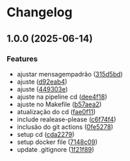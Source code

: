 # Changelog

## 1.0.0 (2025-06-14)


### Features

* ajustar mensagempadrão ([315d5bd](https://github.com/anandamunhoz/mackenzie-dbre-java-ping/commit/315d5bd4c307fc75c422570ddc4286b0500dd177))
* ajuste ([d92eab4](https://github.com/anandamunhoz/mackenzie-dbre-java-ping/commit/d92eab4956eace5721c81c2e0ae9c5eeb9dc41c7))
* ajuste ([449303e](https://github.com/anandamunhoz/mackenzie-dbre-java-ping/commit/449303e2e8bd91e2e3b6fcd36917cf1511a028b2))
* ajuste na pipeline cd ([dee4f18](https://github.com/anandamunhoz/mackenzie-dbre-java-ping/commit/dee4f183cff9cdded05b5879b1aae3b14c573ba2))
* ajuste no Makefile ([b57aea2](https://github.com/anandamunhoz/mackenzie-dbre-java-ping/commit/b57aea2e1417124a716c404aac09218cf17ebc1f))
* atualização do cd ([fae0f11](https://github.com/anandamunhoz/mackenzie-dbre-java-ping/commit/fae0f1129d4e6c66a452c8a440d2212624df93ea))
* include realease-please ([c6f74f4](https://github.com/anandamunhoz/mackenzie-dbre-java-ping/commit/c6f74f4c00e279d94e3be1fad36067b011666f19))
* inclusão do git actions ([0fe5278](https://github.com/anandamunhoz/mackenzie-dbre-java-ping/commit/0fe527854a5b3ce3517439dfdc4c1c84122e00e2))
* setup cd ([cda2279](https://github.com/anandamunhoz/mackenzie-dbre-java-ping/commit/cda2279f1d4da1bd1f1da323b49eff8f6d920c8a))
* setup docker file ([7148c09](https://github.com/anandamunhoz/mackenzie-dbre-java-ping/commit/7148c09cd9d9b851566210ecb9c7ec3777edf391))
* update .gitignore ([1f21f89](https://github.com/anandamunhoz/mackenzie-dbre-java-ping/commit/1f21f896086c31fa67ece8764ff8483c80efdf4d))
